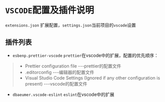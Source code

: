 # `VSCODE`配置及插件说明

`extensions.json` 扩展配置，`settings.json`当前项目的`vscode`设置

## 插件列表

* `esbenp.prettier-vscode` `prettier`在vscode中的扩展，配置的优先顺序：
> * Prettier configuration file    ---prettier的配置文件
> * .editorconfig                  ---编辑器的配置文件
> * Visual Studio Code Settings (Ignored if any other configuration is present)   ---vscode的配置文件

* `dbaeumer.vscode-eslint` `eslint`在vscode中的扩展
